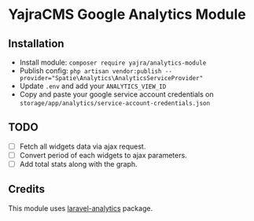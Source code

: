 # YajraCMS Google Analytics Module

## Installation
- Install module: `composer require yajra/analytics-module`
- Publish config: `php artisan vendor:publish --provider="Spatie\Analytics\AnalyticsServiceProvider"`
- Update `.env` and add your `ANALYTICS_VIEW_ID`
- Copy and paste your google service account credentials on `storage/app/analytics/service-account-credentials.json`

## TODO
- [ ] Fetch all widgets data via ajax request.
- [ ] Convert period of each widgets to ajax parameters.
- [ ] Add total stats along with the graph.

## Credits
This module uses [laravel-analytics](https://github.com/spatie/laravel-analytics) package.
